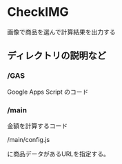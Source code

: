 # CheckIMG

画像で商品を選んで計算結果を出力する

## ディレクトリの説明など

### /GAS

Google Apps Script のコード

### /main

金額を計算するコード

/main/config.js

に商品データがあるURLを指定する。

